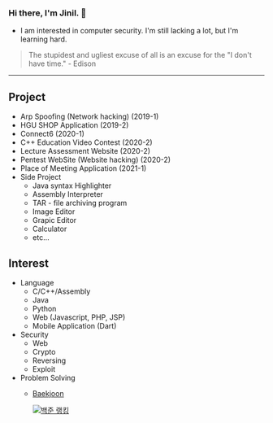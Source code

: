 ### Hi there, I'm Jinil. 👋       
     
* I am interested in computer security. I'm still lacking a lot, but I'm learning hard.   

> The stupidest and ugliest excuse of all is an excuse for the "I don't have time." - Edison
-----------------    
## Project
  - Arp Spoofing (Network hacking) (2019-1) 
  - HGU SHOP Application (2019-2)
  - Connect6 (2020-1)
  - C++ Education Video Contest (2020-2)
  - Lecture Assessment Website (2020-2)
  - Pentest WebSite (Website hacking) (2020-2)
  - Place of Meeting Application (2021-1)
  - Side Project
    - Java syntax Highlighter
    - Assembly Interpreter
    - TAR - file archiving program
    - Image Editor
    - Grapic Editor
    - Calculator
    - etc...

## Interest
  - Language
    - C/C++/Assembly
    - Java
    - Python
    - Web (Javascript, PHP, JSP) 
    - Mobile Application (Dart)
  - Security
    - Web
    - Crypto 
    - Reversing 
    - Exploit
  - Problem Solving
    - [Baekjoon](https://www.acmicpc.net/user/hello_world1)   
       
      [![백준 랭킹](http://mazassumnida.wtf/api/v2/generate_badge?boj=hello_world1)](https://www.acmicpc.net/user/hello_world1)

<!--
**jiniljeil/jiniljeil** is a ✨ _special_ ✨ repository because its `README.md` (this file) appears on your GitHub profile.

Here are some ideas to get you started:

- 🔭 I’m currently working on ...
- 🌱 I’m currently learning ...
- 👯 I’m looking to collaborate on ...
- 🤔 I’m looking for help with ...
- 💬 Ask me about ...
- 📫 How to reach me: ...
- 😄 Pronouns: ...
- ⚡ Fun fact: ...
-->
